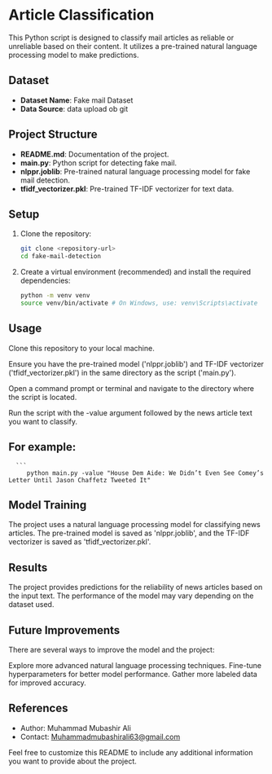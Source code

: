 # Article Classification
This Python script is designed to classify mail articles as reliable or unreliable based on their content. It utilizes a pre-trained natural language processing model to make predictions.

## Dataset

- **Dataset Name**: Fake mail Dataset
- **Data Source**: data upload ob git

## Project Structure

- **README.md**: Documentation of the project.
- **main.py**: Python script for detecting fake mail.
- **nlppr.joblib**: Pre-trained natural language processing model for fake mail detection.
- **tfidf_vectorizer.pkl**: Pre-trained TF-IDF vectorizer for text data.

## Setup

1. Clone the repository:
   ```bash
   git clone <repository-url>
   cd fake-mail-detection

2. Create a virtual environment (recommended) and install the required dependencies:
   ```bash
   python -m venv venv
   source venv/bin/activate # On Windows, use: venv\Scripts\activate

## Usage
Clone this repository to your local machine.

Ensure you have the pre-trained model ('nlppr.joblib') and TF-IDF vectorizer ('tfidf_vectorizer.pkl') in the same directory as the script ('main.py').

Open a command prompt or terminal and navigate to the directory where the script is located.

Run the script with the -value argument followed by the news article text you want to classify.

## For example:
      ```
         python main.py -value "House Dem Aide: We Didn’t Even See Comey’s Letter Until Jason Chaffetz Tweeted It"

## Model Training
The project uses a natural language processing model for classifying news articles. The pre-trained model is saved as 'nlppr.joblib', and the TF-IDF vectorizer is saved as 'tfidf_vectorizer.pkl'.

## Results
The project provides predictions for the reliability of news articles based on the input text. The performance of the model may vary depending on the dataset used.

## Future Improvements
There are several ways to improve the model and the project:

Explore more advanced natural language processing techniques.
Fine-tune hyperparameters for better model performance.
Gather more labeled data for improved accuracy.
## References

- Author: Muhammad Mubashir Ali
- Contact: Muhammadmubashirali63@gmail.com

Feel free to customize this README to include any additional information you want to provide about the project.
